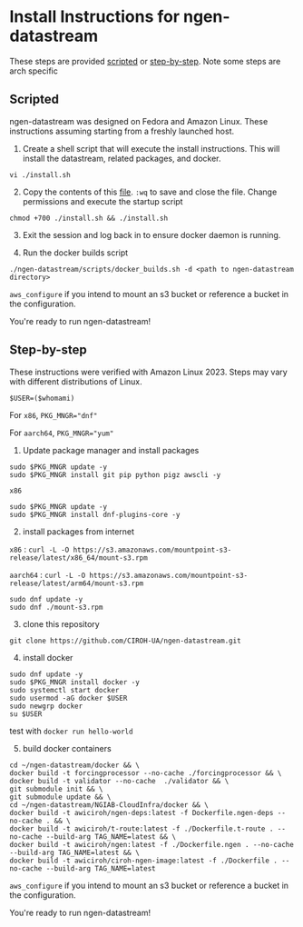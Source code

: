 # Install Instructions for ngen-datastream
These steps are provided [scripted](#scripts) or [step-by-step](#step-by-step). Note some steps are arch specific

## Scripted
ngen-datastream was designed on Fedora and Amazon Linux. These instructions assuming starting from a freshly launched host.

1) Create a shell script that will execute the install instructions. This will install the datastream, related packages, and docker.
```
vi ./install.sh
```
2) Copy the contents of this [file](https://github.com/CIROH-UA/ngen-datastream/blob/main/scripts/install.sh). `:wq` to save and close the file.
Change permissions and execute the startup script
```
chmod +700 ./install.sh && ./install.sh
```
3) Exit the session and log back in to ensure docker daemon is running.

4) Run the docker builds script
```
./ngen-datastream/scripts/docker_builds.sh -d <path to ngen-datastream directory>
```
`aws_configure` if you intend to mount an s3 bucket or reference a bucket in the configuration.

You're ready to run ngen-datastream!

## Step-by-step 
These instructions were verified with Amazon Linux 2023. Steps may vary with different distributions of Linux.

`$USER=($whomami)`

For `x86`, `PKG_MNGR="dnf"`

For `aarch64`, `PKG_MNGR="yum"`

1) Update package manager and install packages
```
sudo $PKG_MNGR update -y
sudo $PKG_MNGR install git pip python pigz awscli -y
```
`x86`
```
sudo $PKG_MNGR update -y
sudo $PKG_MNGR install dnf-plugins-core -y
```
2) install packages from internet

`x86` : `curl -L -O https://s3.amazonaws.com/mountpoint-s3-release/latest/x86_64/mount-s3.rpm` 

`aarch64` : `curl -L -O https://s3.amazonaws.com/mountpoint-s3-release/latest/arm64/mount-s3.rpm`
```
sudo dnf update -y
sudo dnf ./mount-s3.rpm
```
3) clone this repository
```
git clone https://github.com/CIROH-UA/ngen-datastream.git
```
4) install docker
```
sudo dnf update -y
sudo $PKG_MNGR install docker -y
sudo systemctl start docker
sudo usermod -aG docker $USER
sudo newgrp docker
su $USER
```
test with `docker run hello-world`

5) build docker containers
```
cd ~/ngen-datastream/docker && \
docker build -t forcingprocessor --no-cache ./forcingprocessor && \
docker build -t validator --no-cache  ./validator && \
git submodule init && \
git submodule update && \
cd ~/ngen-datastream/NGIAB-CloudInfra/docker && \
docker build -t awiciroh/ngen-deps:latest -f Dockerfile.ngen-deps --no-cache . && \
docker build -t awiciroh/t-route:latest -f ./Dockerfile.t-route . --no-cache --build-arg TAG_NAME=latest && \
docker build -t awiciroh/ngen:latest -f ./Dockerfile.ngen . --no-cache --build-arg TAG_NAME=latest && \
docker build -t awiciroh/ciroh-ngen-image:latest -f ./Dockerfile . --no-cache --build-arg TAG_NAME=latest 
```

`aws_configure` if you intend to mount an s3 bucket or reference a bucket in the configuration.

You're ready to run ngen-datastream!

